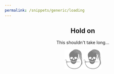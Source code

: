 ```yaml
---
permalink: /snippets/generic/loading
---
```

<div class="light-on-bg" style="text-align: center;" markdown="1">

## Hold on

This shouldn't take long...

!['loading...'](/img/logo/spinner.svg "Please wait...")
</div>
